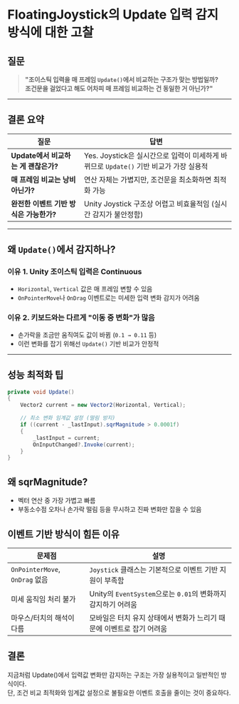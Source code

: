 #  FloatingJoystick의 Update 입력 감지 방식에 대한 고찰

##  질문
> **"조이스틱 입력을 매 프레임 `Update()`에서 비교하는 구조가 맞는 방법일까?**  
> **조건문을 걸었다고 해도 어차피 매 프레임 비교하는 건 동일한 거 아닌가?"**

---

##  결론 요약

| 질문 | 답변 |
|------|------|
| **Update에서 비교하는 게 괜찮은가?** |  Yes. Joystick은 실시간으로 입력이 미세하게 바뀌므로 `Update()` 기반 비교가 가장 실용적 |
| **매 프레임 비교는 낭비 아닌가?** |  연산 자체는 가볍지만, 조건문을 최소화하면 최적화 가능 |
| **완전한 이벤트 기반 방식은 가능한가?** |  Unity Joystick 구조상 어렵고 비효율적임 (실시간 감지가 불안정함) |

---

##  왜 `Update()`에서 감지하나?

###  이유 1. Unity 조이스틱 입력은 Continuous
- `Horizontal`, `Vertical` 값은 매 프레임 변할 수 있음
- `OnPointerMove`나 `OnDrag` 이벤트로는 미세한 입력 변화 감지가 어려움

###  이유 2. 키보드와는 다르게 "이동 중 변화"가 많음
- 손가락을 조금만 움직여도 값이 바뀜 (`0.1 → 0.11` 등)
- 이런 변화를 잡기 위해선 `Update()` 기반 비교가 안정적

---

##  성능 최적화 팁

```csharp
private void Update()
{
    Vector2 current = new Vector2(Horizontal, Vertical);

    // 최소 변화 임계값 설정 (떨림 방지)
    if ((current - _lastInput).sqrMagnitude > 0.0001f)
    {
        _lastInput = current;
        OnInputChanged?.Invoke(current);
    }
}
```
##  왜 sqrMagnitude?
- 벡터 연산 중 가장 가볍고 빠름
- 부동소수점 오차나 손가락 떨림 등을 무시하고 진짜 변화만 잡을 수 있음

##  이벤트 기반 방식이 힘든 이유

| 문제점 | 설명 |
|--------|------|
| `OnPointerMove`, `OnDrag` 없음 | `Joystick` 클래스는 기본적으로 이벤트 기반 지원이 부족함 |
| 미세 움직임 처리 불가 | Unity의 `EventSystem`으로는 `0.01`의 변화까지 감지하기 어려움 |
| 마우스/터치의 해석이 다름 | 모바일은 터치 유지 상태에서 변화가 느리기 때문에 이벤트로 잡기 어려움 |

##  결론
지금처럼 Update()에서 입력값 변화만 감지하는 구조는 가장 실용적이고 일반적인 방식이다.  
단, 조건 비교 최적화와 임계값 설정으로 불필요한 이벤트 호출을 줄이는 것이 중요하다.  



